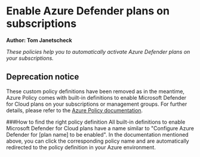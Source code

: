 # Enable Azure Defender plans on subscriptions
**Author: Tom Janetscheck**

*These policies help you to automatically activate Azure Defender plans on your subscriptions.*

## Deprecation notice
These custom policy definitions have been removed as in the meantime, Azure Policy comes with built-in definitions to enable Microsoft Defender for Cloud plans on your subscriptions or management groups. For further details, please refer to the [Azure Policy documentation](https://docs.microsoft.com/en-us/azure/governance/policy/samples/built-in-policies#security-center).

###How to find the right policy definition
All built-in definitions to enable Microsoft Defender for Cloud plans have a name similar to
"Configure Azure Defender for [plan name] to be enabled". In the documentation mentioned above, you can click the corresponding policy name and are automatically redirected to the policy definition in your Azure environment.
